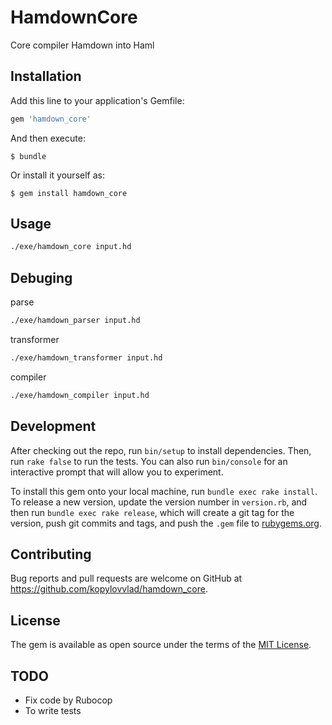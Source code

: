 # HamdownCore

Core compiler Hamdown into Haml

## Installation

Add this line to your application's Gemfile:

```ruby
gem 'hamdown_core'
```

And then execute:

    $ bundle

Or install it yourself as:

    $ gem install hamdown_core

## Usage

```bash
./exe/hamdown_core input.hd
```

## Debuging

parse

```bash
./exe/hamdown_parser input.hd
```

transformer

```bash
./exe/hamdown_transformer input.hd
```

compiler

```bash
./exe/hamdown_compiler input.hd
```

## Development

After checking out the repo, run `bin/setup` to install dependencies. Then, run `rake false` to run the tests. You can also run `bin/console` for an interactive prompt that will allow you to experiment.

To install this gem onto your local machine, run `bundle exec rake install`. To release a new version, update the version number in `version.rb`, and then run `bundle exec rake release`, which will create a git tag for the version, push git commits and tags, and push the `.gem` file to [rubygems.org](https://rubygems.org).

## Contributing

Bug reports and pull requests are welcome on GitHub at https://github.com/kopylovvlad/hamdown_core.

## License

The gem is available as open source under the terms of the [MIT License](http://opensource.org/licenses/MIT).

## TODO

- Fix code by Rubocop
- To write tests
